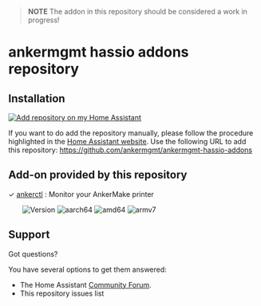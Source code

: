 > **NOTE**
> The addon in this repository should be considered a work in progress!

# ankermgmt hassio addons repository
## Installation

[![Add repository on my Home Assistant][repository-badge]][repository-url]

If you want to do add the repository manually, please follow the procedure highlighted in the [Home Assistant website](https://home-assistant.io/hassio/installing_third_party_addons). Use the following URL to add this repository: https://github.com/ankermgmt/ankermgmt-hassio-addons

## Add-on provided by this repository
&#10003;  [ankerctl](ankerctl/) : Monitor your AnkerMake printer

&emsp;&emsp;![Version](https://img.shields.io/badge/dynamic/yaml?label=Version&query=%24.version&url=https%3A%2F%2Fraw.githubusercontent.com%2Fankermgmt%2Fankermgmt-hassio-addons%2Fmaster%2Fankerctl%2Fconfig.yaml)
![aarch64][aarch64-badge]
![amd64][amd64-badge]
![armv7][armv7-badge]

## Support
Got questions?

You have several options to get them answered:

- The Home Assistant [Community Forum][forum].
- This repository issues list

[aarch64-badge]: https://img.shields.io/badge/aarch64--green.svg?logo=arm
[amd64-badge]: https://img.shields.io/badge/amd64--green.svg?logo=amd
[armv7-badge]: https://img.shields.io/badge/armv7--green.svg?logo=arm
[forum]: https://community.home-assistant.io/
[repository-badge]: https://img.shields.io/badge/Add%20repository%20to%20my-Home%20Assistant-41BDF5?logo=home-assistant&style=for-the-badge
[repository-url]: https://my.home-assistant.io/redirect/supervisor_add_addon_repository/?repository_url=https%3A%2F%2Fgithub.com%2Fankermgmt%2Fankermgmt-hassio-addons